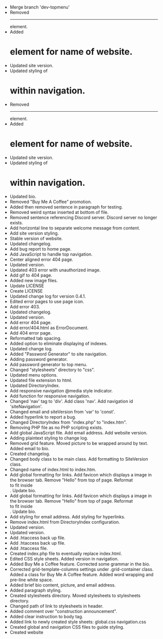- Merge branch 'dev-topmenu'
- Removed <hr> element.
- Added <h1> element for name of website.
- Updated site version.
- Updated styling of <h1> within navigation.
- Removed <hr> element.
- Added <h1> element for name of website.
- Updated site version.
- Updated styling of <h1> within navigation.
- Updated bio.
- Removed "Buy Me A Coffee" promotion.
- Added then removed sentence in paragraph for testing.
- Removed weird syntax inserted at bottom of file.
- Removed sentence referencing Discord server. Discord server no longer exists.
- Add horizontal line to separate welcome message from content.
- Add site version styling.
- Stable version of website.
- Updated changelog.
- Add bug report to home page.
- Add JavaScript to handle top navigation.
- Center aligned error 404 page.
- Updated version.
- Updated 403 error with unauthorized image.
- Add gif to 404 page.
- Added new image files.
- Update LICENSE
- Create LICENSE
- Updated change log for version 0.4.1.
- Edited error pages to use page icon.
- Add error 403.
- Updated changelog.
- Updated version.
- Add error 404 page.
- Add error/404.html as ErrorDocument.
- Add 404 error page.
- Reformatted tab spacing.
- Added option to eliminate displaying of indexes.
- Updated change log.
- Added "Password Generator" to site navigation.
- Adding password generator.
- Add password generator to top menu.
- Changed "stylesheets" directory to "css".
- Updated menu options.
- Updated file extension to html.
- Updated DirectoryIndex.
- Add responsive navigation @media style indicator.
- Add function for responsive navigation.
- Changed 'nav' tag to 'div'. Add class 'nav'. Add navigation id 'siteNavigation'.
- Changed email and siteVersion from 'var' to 'const'.
- Added hyperlink to report a bug.
- Changed DirectoryIndex from "index.php" to "index.htm".
- Removing PHP file as no PHP scripting exists.
- Add global JavaScript file. Add email address. Add website version.
- Adding plaintext styling to change log.
- Removed grid feature. Moved picture to be wrapped around by text. Added email to bio.
- Created changelog.
- Changed body class to be main class. Add formatting to SiteVersion class.
- Changed name of index.html to index.htm.
- Add global formatting for links. Add favicon which displays a image in the browser tab. Remove "Hello" from top of page. Reformat <div class="grid-container"> to fit inside <div class="content">. Update bio.
- Add global formatting for links. Add favicon which displays a image in the browser tab. Remove "Hello" from top of page. Reformat <div class="grid-container"> to fit inside <div class="content">. Update bio.
- Add styling for email address. Add styling for hyperlinks.
- Remove index.html from DirectoryIndex configuration.
- Updated version.
- Updated version.
- Add .htaccess back up file.
- Add .htaccess back up file.
- Add .htaccess file.
- Created index.php file to eventually replace index.html.
- Edited CSS style sheets. Added version in navigation.
- Added Buy Me a Coffee feature. Corrected some grammar in the bio.
- Corrected grid-template-columns settings under .grid-container class. Added a class for Buy Me A Coffee feature. Added word wrapping and pre-line white space.
- Added brief bio content, picture, and email address.
- Added paragraph styling.
- Created stylesheets directory. Moved stylesheets to stylesheets directory.
- Changed path of link to stylesheets in header.
- Added comment over "construction announcement".
- Added clear instruction to body tag.
- Added link to newly created style sheets: global.css navigation.css
- Created global and navigation CSS files to guide styling.
- Created website
